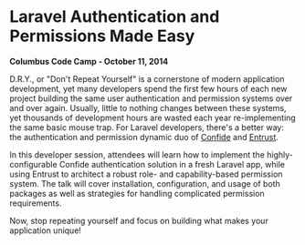 # Laravel Authentication and Permissions Made Easy

**Columbus Code Camp - October 11, 2014**

D.R.Y., or "Don't Repeat Yourself" is a cornerstone of modern application development, yet many developers spend the first few hours of each new project building the same user authentication and permission systems over and over again. Usually, little to nothing changes between these systems, yet thousands of development hours are wasted each year re-implementing the same basic mouse trap. For Laravel developers, there's a better way: the authentication and permission dynamic duo of [Confide](https://github.com/Zizaco/confide) and [Entrust](https://github.com/Zizaco/entrust).

In this developer session, attendees will learn how to implement the highly-configurable Confide authentication solution in a fresh Laravel app, while using Entrust to architect a robust role- and capability-based permission system. The talk will cover installation, configuration, and usage of both packages as well as strategies for handling complicated permission requirements.

Now, stop repeating yourself and focus on building what makes your application unique!